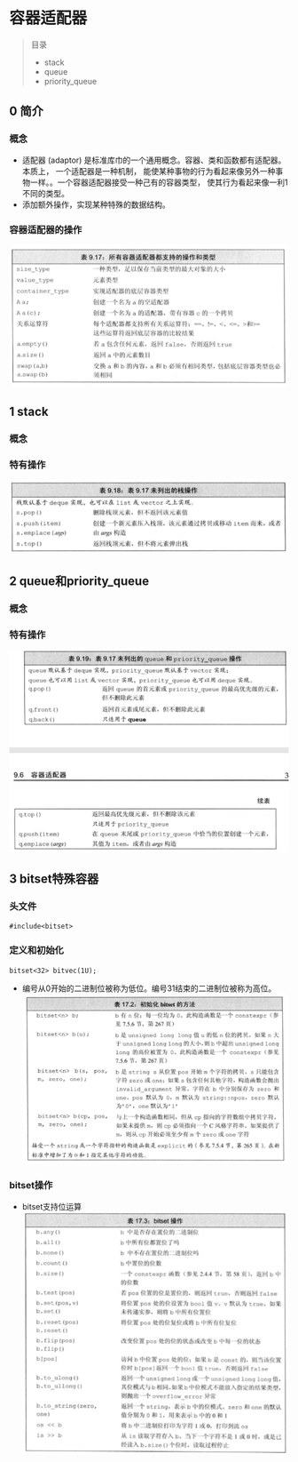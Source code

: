 # 容器适配器

> 目录
> * stack
> * queue
> * priority_queue


## 0 简介

### 概念
* 适配器 (adaptor) 是标准库巾的一个通用概念。容器、类和函数都有适配器。 本质上， 一个适配器是一种机制， 能使某种事物的行为看起来像另外一种事物一样。。一个容器适配器接受一种己有的容器类型， 使其行为看起来像一利1不同的类型。 
* 添加额外操作，实现某种特殊的数据结构。

### 容器适配器的操作

![](2021-03-05-21-29-55.png)


## 1 stack

### 概念

### 特有操作

![](2021-03-05-21-40-50.png)


## 2 queue和priority_queue

### 概念


### 特有操作

![](2021-03-05-21-41-56.png)


## 3 bitset特殊容器


### 头文件

```
#include<bitset>
```

### 定义和初始化
```
bitset<32> bitvec(1U);
```
* 编号从0开始的二进制位被称为低位。编号31结束的二进制位被称为高位。
![](2021-03-07-19-46-47.png)


### bitset操作
* bitset支持位运算
![](2021-03-07-19-50-56.png)


